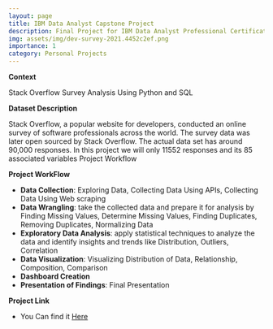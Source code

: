 ```yaml
---
layout: page
title: IBM Data Analyst Capstone Project
description: Final Project for IBM Data Analyst Professional Certificate
img: assets/img/dev-survey-2021.4452c2ef.png
importance: 1
category: Personal Projects
---
```

**Context**

 Stack Overflow Survey Analysis Using Python and SQL

**Dataset Description**

Stack Overflow, a popular website for developers, conducted an online survey of software professionals across the world. The survey data was later open sourced by Stack Overflow. The actual data set has around 90,000 responses. In this project we will only 11552 responses and its 85 associated variables
Project Workflow

**Project WorkFlow**

* **Data Collection**: Exploring Data, Collecting Data Using APIs, Collecting Data Using Web scraping
* **Data Wrangling**: take the collected data and prepare it for analysis by Finding Missing Values, Determine Missing Values, Finding Duplicates, Removing Duplicates, Normalizing Data
* **Exploratory Data Analysis**: apply statistical techniques to analyze the data and identify insights and trends like Distribution, Outliers, Correlation
* **Data Visualization**: Visualizing Distribution of Data, Relationship, Composition, Comparison
* **Dashboard Creation**
* **Presentation of Findings**: Final Presentation

**Project Link**
* You Can find it [Here](https://github.com/Minaaa01/IBM_Data_Analyst_Capstone_Project)
